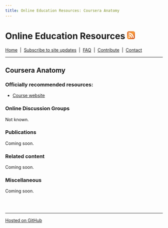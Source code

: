 ```yaml
---
title: Online Education Resources: Coursera Anatomy
---
```


# Online Education Resources <a href=""><img src="https://github.com/amberj/online-edu-resources/raw/gh-pages/feed-icon.png" alt="RSS Feed" /></a>
[Home](http://amberj.github.com/online-edu-resources/ "Online Educational Resources: Home") &nbsp;|&nbsp; [Subscribe to site updates](http://amberj.github.com/online-edu-resources/subscribe.html "Online Educational Resources: Subscribe to site updates") &nbsp;|&nbsp; [FAQ](http://amberj.github.com/online-edu-resources/faq.html "Online Educational Resources: FAQ") &nbsp;|&nbsp; [Contribute](http://amberj.github.com/online-edu-resources/contribute.html "Online Educational Reqources: Contribute") &nbsp;|&nbsp; [Contact](http://amberj.github.com/online-edu-resources/contact.html "Online Educational Resources: Contact")<br />

<hr />

## Coursera Anatomy
### Officially recommended resources:
* [Course website](http://www.anatomy-class.org/)

### Online Discussion Groups
Not known.

### Publications
Coming soon.

### Related content
Coming soon.

### Miscellaneous
Coming soon.

<br /><br />
<hr />

[Hosted on GitHub](https://github.com/amberj/online-edu-resources "online-edu-resources on GitHub")
